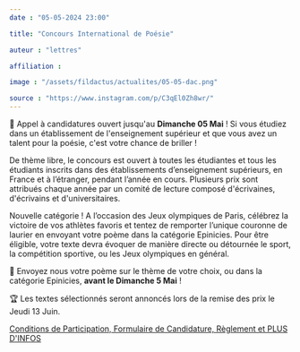 ```yaml
---
date : "05-05-2024 23:00"

title: "Concours International de Poésie"

auteur : "lettres" 

affiliation :

image : "/assets/fildactus/actualites/05-05-dac.png"

source : "https://www.instagram.com/p/C3qEl0Zh8wr/"
---
```


📣 Appel à candidatures ouvert jusqu'au __Dimanche 05 Mai__ ! Si vous étudiez dans un établissement de l'enseignement supérieur et que vous avez un talent pour la poésie, c'est votre chance de briller !

De thème libre, le concours est ouvert à toutes les étudiantes et tous les étudiants inscrits dans des établissements d’enseignement supérieurs, en France et à l’étranger, pendant l’année en cours. Plusieurs prix sont attribués chaque année par un comité de lecture composé d'écrivaines, d'écrivains et d'universitaires.

Nouvelle catégorie ! A l’occasion des Jeux olympiques de Paris, célébrez la victoire de vos athlètes favoris et tentez de remporter l’unique couronne de laurier en envoyant votre poème dans la catégorie Epinicies. Pour être éligible, votre texte devra évoquer de manière directe ou détournée le sport, la compétition sportive, ou les Jeux olympiques en général.

📝 Envoyez nous votre poème sur le thème de votre choix, ou dans la catégorie Epinicies, __avant le Dimanche 5 Mai__ !

🏆 Les textes sélectionnés seront annoncés lors de la remise des prix le Jeudi 13 Juin.

[Conditions de Participation, Formulaire de Candidature, Règlement et PLUS D'INFOS](https://lettres.sorbonne-universite.fr/evenements/concours-international-de-poesie-2024)